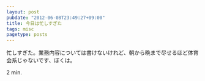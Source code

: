 ```yaml
---
layout: post
pubdate: "2012-06-08T23:49:27+09:00"
title: 今日は忙しすぎた
tags: misc
pagetype: posts
---
```

忙しすぎた。業務内容については書けないけれど、朝から晩まで尽せるほど体育会系じゃないです、ぼくは。

2 min.
